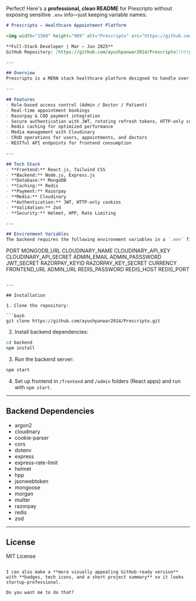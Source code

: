 Perfect! Here's a **professional, clean README** for Prescripto without exposing sensitive `.env` info—just keeping variable names:

```markdown
# Prescripto – Healthcare Appointment Platform

<img width="1360" height="909" alt="Prescripto" src="https://github.com/user-attachments/assets/8264c658-82a9-40e2-afcf-499d3d84853a" />

**Full-Stack Developer | Mar – Jun 2025**  
GitHub Repository: [https://github.com/ayushpanwar2014/Prescripto](https://github.com/ayushpanwar2014/Prescripto) | Remote  

---

## Overview
Prescripto is a MERN stack healthcare platform designed to handle over **100 real-time bookings per day**. It improves appointment workflow by **50%** through role-based access for **Admin, Doctor, and Patient**. The platform integrates **Razorpay** and **COD** support for flexible payments, and employs **JWT authentication with rotating refresh tokens and HTTP-only cookies**, reducing unauthorized access by **80%**. Additionally, **Redis** caching and **Cloudinary** integration enhance performance and media handling.

---

## Features
- Role-based access control (Admin / Doctor / Patient)  
- Real-time appointment bookings  
- Razorpay & COD payment integration  
- Secure authentication with JWT, rotating refresh tokens, HTTP-only cookies  
- Redis caching for optimized performance  
- Media management with Cloudinary  
- CRUD operations for users, appointments, and doctors  
- RESTful API endpoints for frontend consumption  

---

## Tech Stack
- **Frontend:** React.js, Tailwind CSS  
- **Backend:** Node.js, Express.js  
- **Database:** MongoDB  
- **Caching:** Redis  
- **Payment:** Razorpay  
- **Media:** Cloudinary  
- **Authentication:** JWT, HTTP-only cookies  
- **Validation:** Zod  
- **Security:** Helmet, HPP, Rate Limiting  

---

## Environment Variables
The backend requires the following environment variables in a `.env` file:

```

PORT
MONGODB\_URL
CLOUDINARY\_NAME
CLOUDINARY\_API\_KEY
CLOUDINARY\_API\_SECRET
ADMIN\_EMAIL
ADMIN\_PASSSWORD
JWT\_SECRET
RAZORPAY\_KEYID
RAZORPAY\_KEY\_SECRET
CURRENCY
FRONTEND\_URL
ADMIN\_URL
REDIS\_PASSWORD
REDIS\_HOST
REDIS\_PORT

````

---

## Installation

1. Clone the repository:

```bash
git clone https://github.com/ayushpanwar2014/Prescripto.git
````

2. Install backend dependencies:

```bash
cd backend
npm install
```

3. Run the backend server:

```bash
npm start
```

4. Set up frontend in `/frontend` and `/admin` folders (React apps) and run with `npm start`.

---

## Backend Dependencies

* argon2
* cloudinary
* cookie-parser
* cors
* dotenv
* express
* express-rate-limit
* helmet
* hpp
* jsonwebtoken
* mongoose
* morgan
* multer
* razorpay
* redis
* zod

---

## License

MIT License

```

I can also make a **more visually appealing GitHub-ready version** with **badges, tech icons, and a short project summary** so it looks startup-professional.  

Do you want me to do that?
```
